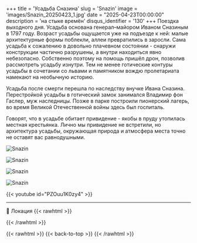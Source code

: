 +++
title = 'Усадьба Сназина'
slug = 'Snazin'
image = 'images/Snazin_20250423_1.jpg'
date = "2025-04-23T00:00:00"
description = 'на стыке времён'
disqus_identifier = '130'
+++
Поездка выходного дня.
Усадьба основана генерал–майором Иваном Сназиным в 1797 году.
Возраст усадьбы ощущается уже на подъезде к ней: малые архитектурные формы поблекли, аллеи превратились в заросли.
Сама усадьба к сожалению в довольно плачевном состоянии - снаружи конструкции частично разрушены, а внутри находиться явно небезопасно.
Собственно поэтому на помощь пришёл дрон, позволив рассмотреть усадьбу изнутри. 
Тем не менее готические контуры усадьбы в сочетании со львами и памятником вождю пролетариата намекают на необычную историю.

Усадьба после смерти перешла по наследству внучке Ивана Сназина. Перестройкой усадьбы в готический замок занимался Владимир фон Гаслер, муж наследницы.
Позже в парке построили пионерский лагерь, во время Великой Отечественной войны здесь был госпиталь.

Говорят, что в усадьбе обитает привидение - якобы в пруду утопилась местная крестьянка.
Лично мы привидение не встретили, но архитектура усадьбы, окружающая природа и атмосфера места точно не оставят вас равнодушными.

![Snazin](/images/Snazin_20250423_2.jpg)

![Snazin](/images/Snazin_20250423_3.jpg)

![Snazin](/images/Snazin_20250423_4.jpg)

![Snazin](/images/Snazin_20250423_5.jpg)

{{< youtube id="PZOuu1K0zy4" >}}

---

📍 Локация
{{< rawhtml >}}
<div class="yandex-map-container">
<script type="text/javascript" charset="utf-8" async src="https://api-maps.yandex.ru/services/constructor/1.0/js/?um=constructor%3A6ddf36594d42b05c711e29979fe099e86b413ab0aea3e18e312057e9c70b8032&amp;width=800&amp;height=400&amp;lang=ru_RU&amp;scroll=true"></script>
</div>
{{< /rawhtml >}}

{{< rawhtml >}}
{{< back-to-top >}}
{{< /rawhtml >}}